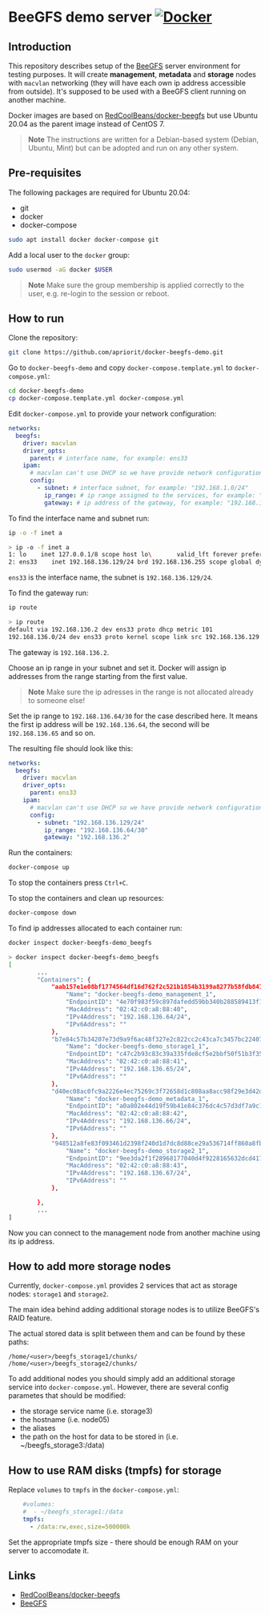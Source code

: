 # BeeGFS demo server [![Docker](https://github.com/apriorit/docker-beegfs-demo/actions/workflows/docker-publish.yml/badge.svg)](https://github.com/apriorit/docker-beegfs-demo/actions/workflows/docker-publish.yml)

## Introduction

This repository describes setup of the [BeeGFS](https://www.beegfs.io) server environment for testing purposes. It will create **management**, **metadata** and **storage** nodes with `macvlan` networking (they will have each own ip address accessible from outside). It's supposed to be used with a BeeGFS client running on another machine.

Docker images are based on [RedCoolBeans/docker-beegfs](https://github.com/RedCoolBeans/docker-beegfs) but use Ubuntu 20.04 as the parent image instead of CentOS 7.

> **Note** The instructions are written for a Debian-based system (Debian, Ubuntu, Mint) but can be adopted and run on any other system.

## Pre-requisites

The following packages are required for Ubuntu 20.04:
* git
* docker
* docker-compose

```sh
sudo apt install docker docker-compose git
```

Add a local user to the `docker` group:

```sh
sudo usermod -aG docker $USER
```

> **Note** Make sure the group membership is applied correctly to the user, e.g. re-login to the session or reboot.

## How to run

Clone the repository:

```sh
git clone https://github.com/apriorit/docker-beegfs-demo.git
```

Go to `docker-beegfs-demo` and copy `docker-compose.template.yml` to `docker-compose.yml`:

```sh
cd docker-beegfs-demo
cp docker-compose.template.yml docker-compose.yml
```

Edit `docker-compose.yml` to provide your network configuration:

```yml
networks:
  beegfs:
    driver: macvlan
    driver_opts:
      parent: # interface name, for example: ens33
    ipam:
      # macvlan can't use DHCP so we have provide network configuration manually
      config:
        - subnet: # interface subnet, for example: "192.168.1.0/24"
          ip_range: # ip range assigned to the services, for example: "192.168.1.64/30"
          gateway: # ip address of the gateway, for example: "192.168.1.1"
```

To find the interface name and subnet run:

```sh
ip -o -f inet a
```

```sh
> ip -o -f inet a
1: lo    inet 127.0.0.1/8 scope host lo\       valid_lft forever preferred_lft forever
2: ens33    inet 192.168.136.129/24 brd 192.168.136.255 scope global dynamic noprefixroute ens33\       valid_lft 1693sec preferred_lft 1693sec
```

`ens33` is the interface name, the subnet is `192.168.136.129/24`.

To find the gateway run:

```sh
ip route
```

```sh
> ip route
default via 192.168.136.2 dev ens33 proto dhcp metric 101 
192.168.136.0/24 dev ens33 proto kernel scope link src 192.168.136.129 metric 101 
```

The gateway is `192.168.136.2`.

Choose an ip range in your subnet and set it. Docker will assign ip addresses from the range starting from the first value.

> **Note** Make sure the ip adresses in the range is not allocated already to someone else!

Set the ip range to `192.168.136.64/30` for the case described here. It means the first ip address will be `192.168.136.64`, the second will be `192.168.136.65` and so on.

The resulting file should look like this:

```yml
networks:
  beegfs:
    driver: macvlan
    driver_opts:
      parent: ens33
    ipam:
      # macvlan can't use DHCP so we have provide network configuration manually
      config:
        - subnet: "192.168.136.129/24"
          ip_range: "192.168.136.64/30"
          gateway: "192.168.136.2"
```

Run the containers:

```sh
docker-compose up
```

To stop the containers press `Ctrl+C`.

To stop the containers and clean up resources:

```sh
docker-compose down
```

To find ip addresses allocated to each container run:

```sh
docker inspect docker-beegfs-demo_beegfs
```

```sh
> docker inspect docker-beegfs-demo_beegfs
[
        ...
        "Containers": {
            "aab157e1e08bf1774564df16d762f2c521b1854b3199a8277b58fdb847e1095a": {
                "Name": "docker-beegfs-demo_management_1",
                "EndpointID": "4e70f983f59c897dafedd59bb340b288589413f132f79037f6f16e7cd0e4badd",
                "MacAddress": "02:42:c0:a8:88:40",
                "IPv4Address": "192.168.136.64/24",
                "IPv6Address": ""
            },
            "b7e84c57b34207e73d9a9f6ac48f327e2c822cc2c43ca7c3457bc224073a66ae": {
                "Name": "docker-beegfs-demo_storage1_1",
                "EndpointID": "c47c2b93c83c39a335fde8cf5e2bbf50f51b3f35552f48c9c3319a66580d5783",
                "MacAddress": "02:42:c0:a8:88:41",
                "IPv4Address": "192.168.136.65/24",
                "IPv6Address": ""
            },
            "d40ec08ac0fc9a2226e4ec75269c3f72658d1c808aa8acc98f29e3d42d8396ce": {
                "Name": "docker-beegfs-demo_metadata_1",
                "EndpointID": "a0a802e44d19f59b41e84c376dc4c57d3df7a9c1ffc1b3fc588d8230cc6b88b8",
                "MacAddress": "02:42:c0:a8:88:42",
                "IPv4Address": "192.168.136.66/24",
                "IPv6Address": ""
            },
            "948512a8fe83f093461d2398f240d1d7dc8d88ce29a536714ff860a8fbc9a5e4": {
                "Name": "docker-beegfs-demo_storage2_1",
                "EndpointID": "9ee3da2f1f28968177040d4f9228165632dcd4172e94e82d73ad980364eae81c",
                "MacAddress": "02:42:c0:a8:88:43",
                "IPv4Address": "192.168.136.67/24",
                "IPv6Address": ""
            },

        },
        ...
]
```

Now you can connect to the management node from another machine using its ip address.

## How to add more storage nodes
Currently, `docker-compose.yml` provides 2 services that act as storage nodes: `storage1` and `storage2`.

The main idea behind adding additional storage nodes is to utilize BeeGFS's RAID feature.

The actual stored data is split between them and can be found by these paths:
```
/home/<user>/beegfs_storage1/chunks/
/home/<user>/beegfs_storage2/chunks/
```

To add additional nodes you should simply add an additional storage service into `docker-compose.yml`. However, there are several config parametes that should be modified:

- the storage service name (i.e. storage3)
- the hostname (i.e. node05)
- the aliases
- the path on the host for data to be stored in (i.e. ~/beegfs_storage3:/data)

## How to use RAM disks (tmpfs) for storage
Replace `volumes` to `tmpfs` in the `docker-compose.yml`:
```yml
    #volumes:
    #  - ~/beegfs_storage1:/data
    tmpfs:
      - /data:rw,exec,size=500000k
```
Set the appropriate tmpfs size - there should be enough RAM on your server to accomodate it.

## Links
* [RedCoolBeans/docker-beegfs](https://github.com/RedCoolBeans/docker-beegfs)
* [BeeGFS](https://www.beegfs.io)
